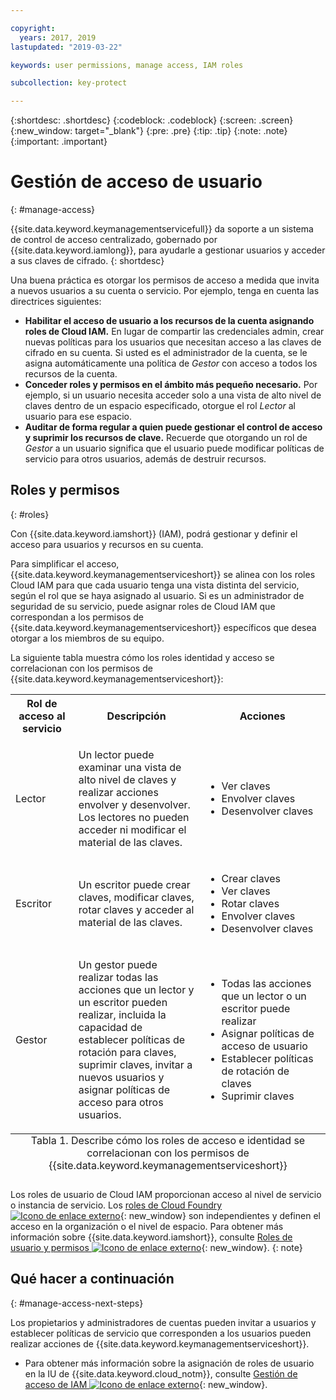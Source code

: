 ```yaml
---

copyright:
  years: 2017, 2019
lastupdated: "2019-03-22"

keywords: user permissions, manage access, IAM roles

subcollection: key-protect

---
```


{:shortdesc: .shortdesc}
{:codeblock: .codeblock}
{:screen: .screen}
{:new_window: target="_blank"}
{:pre: .pre}
{:tip: .tip}
{:note: .note}
{:important: .important}

# Gestión de acceso de usuario
{: #manage-access}

{{site.data.keyword.keymanagementservicefull}} da soporte a un sistema de control de acceso centralizado, gobernado por {{site.data.keyword.iamlong}}, para ayudarle a gestionar usuarios y acceder a sus claves de cifrado.
{: shortdesc}

Una buena práctica es otorgar los permisos de acceso a medida que invita a nuevos usuarios a su cuenta o servicio. Por ejemplo, tenga en cuenta las directrices siguientes:

- **Habilitar el acceso de usuario a los recursos de la cuenta asignando roles de Cloud IAM.**
    En lugar de compartir las credenciales admin, crear nuevas políticas para los usuarios que necesitan acceso a las claves de cifrado en su cuenta. Si usted es el administrador de la cuenta, se le asigna automáticamente una política de _Gestor_ con acceso a todos los recursos de la cuenta.
- **Conceder roles y permisos en el ámbito más pequeño necesario.**
    Por ejemplo, si un usuario necesita acceder solo a una vista de alto nivel de claves dentro de un espacio especificado, otorgue el rol _Lector_ al usuario para ese espacio.
- **Auditar de forma regular a quien puede gestionar el control de acceso y suprimir los recursos de clave.**
    Recuerde que otorgando un rol de _Gestor_ a un usuario significa que el usuario puede modificar políticas de servicio para otros usuarios, además de destruir recursos.

## Roles y permisos
{: #roles}

Con {{site.data.keyword.iamshort}} (IAM), podrá gestionar y definir el acceso para usuarios y recursos en su cuenta.

Para simplificar el acceso, {{site.data.keyword.keymanagementserviceshort}} se alinea con los roles Cloud IAM para que cada usuario tenga una vista distinta del servicio, según el rol que se haya asignado al usuario. Si es un administrador de seguridad de su servicio, puede asignar roles de Cloud IAM que correspondan a los permisos de {{site.data.keyword.keymanagementserviceshort}} específicos que desea otorgar a los miembros de su equipo.

La siguiente tabla muestra cómo los roles identidad y acceso se correlacionan con los permisos de {{site.data.keyword.keymanagementserviceshort}}:

<table>
  <col width="20%">
  <col width="40%">
  <col width="40%">
  <tr>
    <th>Rol de acceso al servicio</th>
    <th>Descripción</th>
    <th>Acciones</th>
  </tr>
  <tr>
    <td><p>Lector</p></td>
    <td><p>Un lector puede examinar una vista de alto nivel de claves y realizar acciones envolver y desenvolver. Los lectores no pueden acceder ni modificar el material de las claves.</p></td>
    <td>
      <p>
        <ul>
          <li>Ver claves</li>
          <li>Envolver claves</li>
          <li>Desenvolver claves</li>
        </ul>
      </p>
    </td>
  </tr>
  <tr>
    <td><p>Escritor</p></td>
    <td><p>Un escritor puede crear claves, modificar claves, rotar claves y acceder al material de las claves.</p></td>
    <td>
      <p>
        <ul>
          <li>Crear claves</li>
          <li>Ver claves</li>
          <li>Rotar claves</li>
          <li>Envolver claves</li>
          <li>Desenvolver claves</li>
        </ul>
      </p>
    </td>
  </tr>
  <tr>
    <td><p>Gestor</p></td>
    <td><p>Un gestor puede realizar todas las acciones que un lector y un escritor pueden realizar, incluida la capacidad de establecer políticas de rotación para claves, suprimir claves, invitar a nuevos usuarios y asignar políticas de acceso para otros usuarios.</p></td>
    <td>
      <p>
        <ul>
          <li>Todas las acciones que un lector o un escritor puede realizar</li>
          <li>Asignar políticas de acceso de usuario</li>
          <li>Establecer políticas de rotación de claves</li>
          <li>Suprimir claves</li>
        </ul>
      </p>
    </td>
  </tr>
  <caption style="caption-side:bottom;">Tabla 1. Describe cómo los roles de acceso e identidad se correlacionan con los permisos de {{site.data.keyword.keymanagementserviceshort}}</caption>
</table>

Los roles de usuario de Cloud IAM proporcionan acceso al nivel de servicio o instancia de servicio. Los [roles de Cloud Foundry ![Icono de enlace externo](../../icons/launch-glyph.svg "Icono de enlace externo")](/docs/iam?topic=iam-cfaccess){: new_window} son independientes y definen el acceso en la organización o el nivel de espacio. Para obtener más información sobre {{site.data.keyword.iamshort}}, consulte [Roles de usuario y permisos ![Icono de enlace externo](../../icons/launch-glyph.svg "Icono de enlace externo")](/docs/iam?topic=iam-userroles){: new_window}.
{: note}

## Qué hacer a continuación
{: #manage-access-next-steps}

Los propietarios y administradores de cuentas pueden invitar a usuarios y establecer políticas de servicio que corresponden a los usuarios pueden realizar acciones de {{site.data.keyword.keymanagementserviceshort}}.

- Para obtener más información sobre la asignación de roles de usuario en la IU de {{site.data.keyword.cloud_notm}}, consulte [Gestión de acceso de IAM ![Icono de enlace externo](../../icons/launch-glyph.svg "Icono de enlace externo")](/docs/iam?topic=iam-getstarted){: new_window}.

